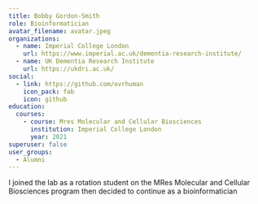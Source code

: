 ```yaml
---
title: Bobby Gordon-Smith
role: Bioinformatician
avatar_filename: avatar.jpeg
organizations:
  - name: Imperial College London
    url: https://www.imperial.ac.uk/dementia-research-institute/
  - name: UK Dementia Research Institute
    url: https://ukdri.ac.uk/
social:
  - link: https://github.com/ovrhuman
    icon_pack: fab
    icon: github
education:
  courses:
    - course: Mres Molecular and Cellular Biosciences
      institution: Imperial College London
      year: 2021
superuser: false
user_groups:
  - Alumni
---
```

I joined the lab as a rotation student on the MRes Molecular and Cellular Biosciences program then decided to continue as a bioinformatician
